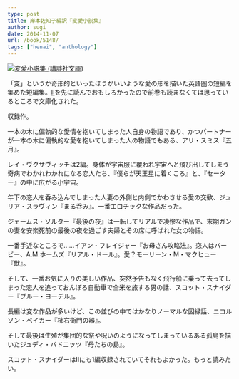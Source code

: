 ```yaml
---
type: post
title: 岸本佐知子編訳『変愛小説集』
author: sugi
date: 2014-11-07
url: /book/5148/
tags: ["henai", "anthology"]
---
```

<a href="http://www.amazon.co.jp/exec/obidos/ASIN/4062779072" onclick="_gaq.push(['_trackEvent', 'outbound-article', 'http://www.amazon.co.jp/exec/obidos/ASIN/4062779072', '']);" name="amazletlink" target="_blank"><img src="http://i1.wp.com/ecx.images-amazon.com/images/I/51fuRdeia0L._SL160_.jpg?w=660" alt="変愛小説集 (講談社文庫)" class="alignleft"  data-recalc-dims="1" /></a>

「変」というか奇形的といったほうがいいような愛の形を描いた英語圏の短編を集めた短編集。<a href="http://asharpminor.com/book/2249/" onclick="_gaq.push(['_trackEvent', 'outbound-article', 'http://asharpminor.com/book/2249/', 'II']);" title="岸本佐知子編訳『変愛小説集II』" target="_blank">II</a>を先に読んでおもしろかったので前巻も読まなくては思っているところで文庫化された。

収録作。

一本の木に偏執的な愛情を抱いてしまった人自身の物語であり、かつパートナーが一本の木に偏執的な愛を抱いてしまった人の物語でもある、アリ・スミス『五月』。

レイ・ヴクサヴィッチは2編。身体が宇宙服に覆われ宇宙へと飛び出してしまう奇病でわかれわかれになる恋人たち、『僕らが天王星に着くころ』と、『セーター』の中に広がる小宇宙。

年下の恋人を呑み込んでしまった人妻の外側と内側でかわさせる愛の交歓、ジュリア・スラヴィン『まる呑み』。一番エロチックな作品だった。

ジェームス・ソルター『最後の夜』は一転してリアルで凄惨な作品で、末期ガンの妻を安楽死前の最後の夜を過ごす夫婦とその席に呼ばれた女の物語。

一番手近なところで……イアン・フレイジャー『お母さん攻略法』。恋人はバービー、A.M.ホームズ『リアル・ドール』。愛？モーリーン・M・マクヒュー『獣』。

そして、一番お気に入りの美しい作品、突然予告もなく飛行船に乗って去ってしまった恋人を追っておんぼろ自動車で全米を旅する男の話、スコット・スナイダー『ブルー・ヨーデル』。

長編は変な作品が多いけど、この並びの中ではかなりノーマルな因縁話、ニコルソン・ベイカー『柿右衛門の器』。

そして最後は生殖が集団的な祭や呪いのようになってしまっているある孤島を描いたジュディ・バドニッツ『母たちの島』。

スコット・スナイダーはIIにも1編収録されていてそれもよかった。もっと読みたい。
